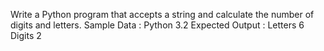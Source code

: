 Write a Python program that accepts a string and calculate the number of digits and letters.
Sample Data : Python 3.2
Expected Output :
Letters 6
Digits 2